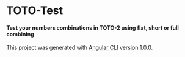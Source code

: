 # TOTO-Test
#### Test your numbers combinations in ТОТО-2 using flat, short or full combining
This project was generated with [Angular CLI](https://github.com/angular/angular-cli) version 1.0.0.
